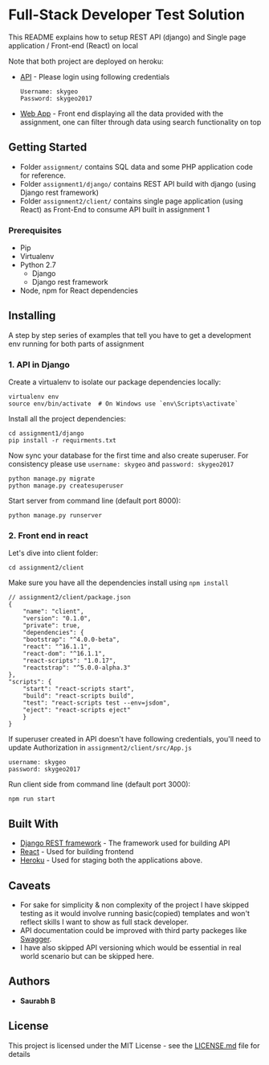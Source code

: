 # Full-Stack Developer Test Solution

This README explains how to setup REST API (django) and Single page application / Front-end (React) on local

Note that both project are deployed on heroku:

* [API](https://skygeo-assignment1.herokuapp.com/api-auth/login/?next=/) - Please login using following credentials
	```
	Username: skygeo
	Password: skygeo2017
	```
* [Web App](http://skygeo-assignment2.herokuapp.com/) - Front end displaying all the data provided with the assignment, one can filter through data using search functionality on top

## Getting Started

* Folder `assignment/` contains SQL data and some PHP application code for reference. 
* Folder `assignment1/django/` contains REST API build with django (using Django rest framework)
* Folder `assignment2/client/` contains single page application (using React) as Front-End to consume API built in assignment 1

### Prerequisites

* Pip
* Virtualenv
* Python 2.7
	* Django
	* Django rest framework
* Node, npm for React dependencies

## Installing

A step by step series of examples that tell you have to get a development env running for both parts of assignment


### 1. API in Django

Create a virtualenv to isolate our package dependencies locally:
```
virtualenv env
source env/bin/activate  # On Windows use `env\Scripts\activate`
```

Install all the project dependencies:
```
cd assignment1/django
pip install -r requirments.txt
```

Now sync your database for the first time and also create superuser. For consistency please use `username: skygeo` and `password: skygeo2017`	
```
python manage.py migrate
python manage.py createsuperuser
```

Start server from command line (default port 8000):
```
python manage.py runserver
```

### 2. Front end in react

Let's dive into client folder:
```
cd assignment2/client
```

Make sure you have all the dependencies install using `npm install`


```
// assignment2/client/package.json
{
	"name": "client",
	"version": "0.1.0",
	"private": true,
	"dependencies": {
	"bootstrap": "^4.0.0-beta",
	"react": "^16.1.1",
	"react-dom": "^16.1.1",
	"react-scripts": "1.0.17",
	"reactstrap": "^5.0.0-alpha.3"
},
"scripts": {
	"start": "react-scripts start",
	"build": "react-scripts build",
	"test": "react-scripts test --env=jsdom",
	"eject": "react-scripts eject"
	}
}
```

If superuser created in API doesn't have following credentials, you'll need to update Authorization in `assignment2/client/src/App.js`

```
username: skygeo
password: skygeo2017
```

Run client side from command line (default port 3000):
```
npm run start
```


## Built With

* [Django REST framework](http://www.django-rest-framework.org/) - The framework used for building API
* [React](https://reactjs.org/) - Used for building frontend 
* [Heroku](https://www.heroku.com/) - Used for staging both the applications above.

## Caveats

* For sake for simplicity & non complexity of the project I have skipped testing as it would involve running basic(copied) templates and won't reflect skills I want to show as full stack developer.
* API documentation could be improved with third party packeges like [Swagger](https://swagger.io/).
* I have also skipped API versioning which would be essential in real world scenario but can be skipped here. 

## Authors

* **Saurabh B**

## License

This project is licensed under the MIT License - see the [LICENSE.md](LICENSE.md) file for details
